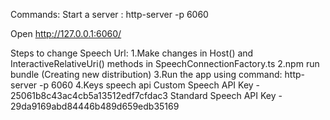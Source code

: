 Commands:
Start a server :
http-server -p 6060

Open http://127.0.0.1:6060/

Steps to change Speech Url:
1.Make changes in Host() and InteractiveRelativeUri() methods in SpeechConnectionFactory.ts
2.npm run bundle (Creating new distribution)
3.Run the app using command: 
  http-server -p 6060
4.Keys speech api
Custom Speech API Key - 25061b8c43ac4cb5a13512edf7cfdac3
Standard Speech API Key - 29da9169abd84446b489d659edb35169
